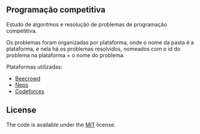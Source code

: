 ## Programação competitiva

Estudo de algoritmos e resolução de problemas de programação competitiva.

Os problemas foram organizadas por plataforma, onde o nome da pasta é a plataforma, e nela há os problemas resolvidos, nomeados com o id do problema na plataforma + o nome do problema.

Plataformas utilizadas:
- [Beecrowd](https://www.beecrowd.com.br)
- [Neps](https://neps.academy)
- [Codeforces](https://codeforces.com/)

## License

The code is available under the [MIT](https://github.com/carloscuesta/gitmoji/blob/master/LICENSE) license.
